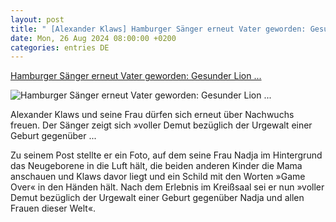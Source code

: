 ```yaml
---
layout: post
title: " [Alexander Klaws] Hamburger Sänger erneut Vater geworden: Gesunder Lion ..."
date: Mon, 26 Aug 2024 08:00:00 +0200
categories: entries DE
---
```

[Hamburger Sänger erneut Vater geworden: Gesunder Lion ...](https://www.spiegel.de/panorama/leute/alexander-klaws-saenger-aus-hamburg-zum-dritten-mal-vater-geworden-a-363dfdd6-35df-4ee4-862d-324d6f917971)

![Hamburger Sänger erneut Vater geworden: Gesunder Lion ...](https://cdn.prod.www.spiegel.de/images/7c0bee44-458f-4dbb-a3c6-d05847512557_w1200_r1.778_fpx43_fpy42.jpg)

Alexander Klaws und seine Frau dürfen sich erneut über Nachwuchs freuen. Der Sänger zeigt sich »voller Demut bezüglich der Urgewalt einer Geburt gegenüber ...

Zu seinem Post stellte er ein Foto, auf dem seine Frau Nadja im Hintergrund das Neugeborene in die Luft hält, die beiden anderen Kinder die Mama anschauen und Klaws davor liegt und ein Schild mit den Worten »Game Over« in den Händen hält. Nach dem Erlebnis im Kreißsaal sei er nun »voller Demut bezüglich der Urgewalt einer Geburt gegenüber Nadja und allen Frauen dieser Welt«.

